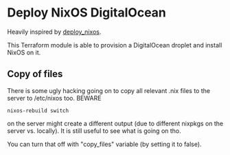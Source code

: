 # Deploy NixOS DigitalOcean

Heavily inspired by [deploy_nixos](https://github.com/tweag/terraform-nixos/tree/master/deploy_nixos#readme).

This Terraform module is able to provision a DigitalOcean droplet and install NixOS on it.

## Copy of files

There is some ugly hacking going on to copy all relevant .nix files to the server to /etc/nixos too. BEWARE
```
nixos-rebuild switch
```
on the server might create a different output (due to different nixpkgs on the server vs. locally). It is still useful to
see what is going on tho.

You can turn that off with "copy_files" variable (by setting it to false).
